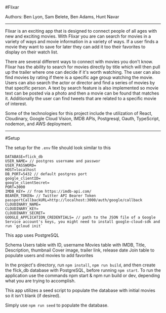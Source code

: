 #Flixar

Authors: Ben Lyon, Sam Belete, Ben Adams, Hunt Navar
***
Flixar is an exciting app that is designed to connect people of all ages with new and exciting movies. With Flixar you are can search for movies in a variety of ways and movie information in a variety of ways. If a user finds a movie they want to save for later they can add it too their favorites to display on their watch list.

There are several different ways to connect with movies you don't know.
Flixar has the ability to search for movies directly by title which will then pull up the trailer where one can decide if it's worth watching. The user can also find movies by rating if there is a specific age group watching the movie. Users can also search the actor or director and find a series of movies by that specific person.
A text by search feature is also implemented so movie text can be posted via a photo and then a movie can be found that matches it. Additionally the user can find tweets that are related to a specific movie of interest. 

Some of the technologies for this project include the utilization of React, Cloudinary, Google Cloud Vision, IMDB APIs, Postgresql, Oauth, TypeScript, nodemon, and AWS deployment.
***

#Setup

The setup for the `.env` file should look similar to this

```
DATABASE=flick_db
USER_NAME= // postgres username and passwor
USER_PASSWORD=
HOST=localhost
DB_PORT=5432 // default postgres port
google_clientID=
google_clientSecret=
PORT=3000
IMDB_KEY= // from https://imdb-api.com/
BEARER_TOKEN= // Twitter API Bearer Token
passportCallbackURL=http://localhost:3000/auth/google/callback
CLOUDINARY_NAME=
CLOUDINARY_KEY=
CLOUDINARY_SECRET=
GOOGLE_APPLICATION_CREDENTIALS= // path to the JSON file of a Google Service account's keys, you might need to install google-cloud-sdk and run `gcloud init`
```

This app uses PostgreSQL

Schema
Users table with ID, username
Movies table with IMDB, Title, Description, thumbnail Cover image, trailer link, release date
Join table to populate users and movies to add favorites

In the project's directory, run `npm install`, `npm run build`, and then create the flick_db database with PostgreSQL, before running `npm start`.
To run the application use the commands npm start & npm run build or dev, depending what you are trying to accomplish.

This app utilizes a seed script to populate the database with initial movies so it isn't blank (if desired).

Simply use `npm run seed` to populate the database.
